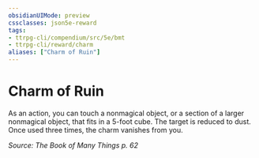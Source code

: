 ```yaml
---
obsidianUIMode: preview
cssclasses: json5e-reward
tags:
- ttrpg-cli/compendium/src/5e/bmt
- ttrpg-cli/reward/charm
aliases: ["Charm of Ruin"]
---
```

# Charm of Ruin

As an action, you can touch a nonmagical object, or a section of a larger nonmagical object, that fits in a 5-foot cube. The target is reduced to dust. Once used three times, the charm vanishes from you.

*Source: The Book of Many Things p. 62*